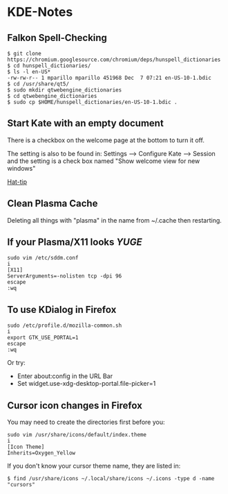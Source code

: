# KDE-Notes

## Falkon Spell-Checking

```
$ git clone https://chromium.googlesource.com/chromium/deps/hunspell_dictionaries
$ cd hunspell_dictionaries/
$ ls -l en-US*
-rw-rw-r-- 1 mparillo mparillo 451968 Dec  7 07:21 en-US-10-1.bdic
$ cd /usr/share/qt5/
$ sudo mkdir qtwebengine_dictionaries
$ cd qtwebengine_dictionaries
$ sudo cp $HOME/hunspell_dictionaries/en-US-10-1.bdic .
```

## Start Kate with an empty document
There is a checkbox on the welcome page at the bottom to turn it off.

The setting is also to be found in: Settings --> Configure Kate --> Session
and the setting is a check box named "Show welcome view for new windows"

[Hat-tip](https://www.reddit.com/r/kde/comments/zy2alp/i_dislike_the_new_way_kate_opens_a_welcome_screen/)

## Clean Plasma Cache
Deleting all things with "plasma" in the name from ~/.cache then restarting.

## If your Plasma/X11 looks *YUGE*
```
sudo vim /etc/sddm.conf
i
[X11]
ServerArguments=-nolisten tcp -dpi 96
escape
:wq
```
## To use KDialog in Firefox
```
sudo /etc/profile.d/mozilla-common.sh
i
export GTK_USE_PORTAL=1
escape
:wq
```
Or try:
* Enter about:config in the URL Bar
* Set widget.use-xdg-desktop-portal.file-picker=1

## Cursor icon changes in Firefox

You may need to create the directories first before you:
```
sudo vim /usr/share/icons/default/index.theme
i
[Icon Theme]
Inherits=Oxygen_Yellow
```
If you don't know your cursor theme name, they are listed in:
```
$ find /usr/share/icons ~/.local/share/icons ~/.icons -type d -name "cursors"
```
